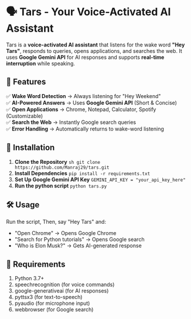 # 🗣️ Tars - Your Voice-Activated AI Assistant  

Tars is a **voice-activated AI assistant** that listens for the wake word **"Hey Tars"**, responds to queries, opens applications, and searches the web. It uses **Google Gemini API** for AI responses and supports **real-time interruption** while speaking.

## 🚀 Features  
✅ **Wake Word Detection** → Always listening for "Hey Weekend"  
✅ **AI-Powered Answers** → Uses **Google Gemini API** (Short & Concise)  
✅ **Open Applications** → Chrome, Notepad, Calculator, Spotify (Customizable)  
✅ **Search the Web** → Instantly Google search queries  
✅ **Error Handling** → Automatically returns to wake-word listening  

## 📌 Installation  
1. **Clone the Repository**
     ```sh git clone https://github.com/Manraj29/tars.git```
2. **Install Dependencies**
     ```pip install -r requirements.txt```
3. **Set Up Google Gemini API Key**
     ```GEMINI_API_KEY = "your_api_key_here"```
4. **Run the python script**
     ```python tars.py```


## 🛠️ Usage
Run the script, 
Then, say "Hey Tars" and:
- "Open Chrome" → Opens Google Chrome
- "Search for Python tutorials" → Opens Google search
- "Who is Elon Musk?" → Gets AI-generated response

## 📜 Requirements
1. Python 3.7+
2. speechrecognition (for voice commands)
3. google-generativeai (for AI responses)
4. pyttsx3 (for text-to-speech)
5. pyaudio (for microphone input)
6. webbrowser (for Google search)
